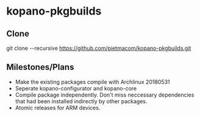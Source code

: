 # kopano-pkgbuilds

## Clone
git clone --recursive https://github.com/pietmacom/kopano-pkgbuilds.git

## Milestones/Plans
 - Make the existing packages compile with Archlinux 20180531
 - Seperate kopano-configurator and kopano-core
 - Compile package independently. Don't miss neccessary dependencies that had been installed indirectly by other packages.
 - Atomic releases for ARM devices.
